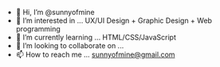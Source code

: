 - 👋 Hi, I’m @sunnyofmine
- 👀 I’m interested in ... UX/UI Design + Graphic Design + Web programming
- 🌱 I’m currently learning ... HTML/CSS/JavaScript
- 💞️ I’m looking to collaborate on ...
- 📫 How to reach me ... sunnyofmine@gmail.com

<!---
sunnyofmine/sunnyofmine is a ✨ special ✨ repository because its `README.md` (this file) appears on your GitHub profile.
You can click the Preview link to take a look at your changes.
--->
